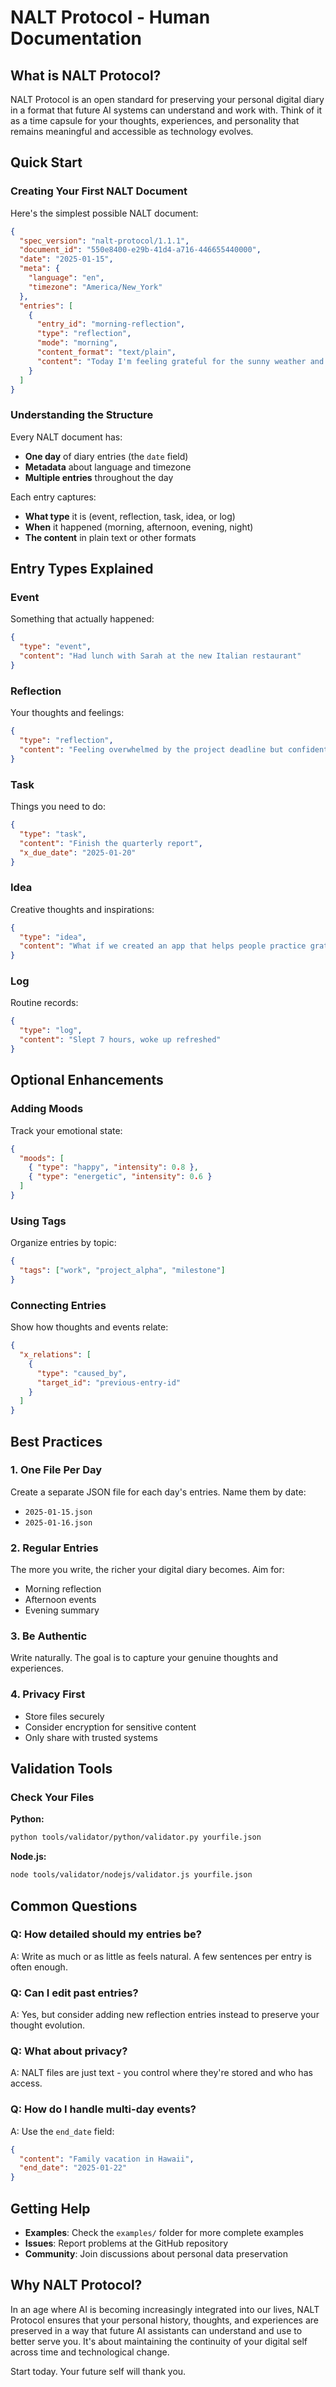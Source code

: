 # NALT Protocol - Human Documentation

## What is NALT Protocol?

NALT Protocol is an open standard for preserving your personal digital diary in a format that future AI systems can understand and work with. Think of it as a time capsule for your thoughts, experiences, and personality that remains meaningful and accessible as technology evolves.

## Quick Start

### Creating Your First NALT Document

Here's the simplest possible NALT document:

```json
{
  "spec_version": "nalt-protocol/1.1.1",
  "document_id": "550e8400-e29b-41d4-a716-446655440000",
  "date": "2025-01-15",
  "meta": {
    "language": "en",
    "timezone": "America/New_York"
  },
  "entries": [
    {
      "entry_id": "morning-reflection",
      "type": "reflection",
      "mode": "morning",
      "content_format": "text/plain",
      "content": "Today I'm feeling grateful for the sunny weather and looking forward to my meeting with the team."
    }
  ]
}
```

### Understanding the Structure

Every NALT document has:
- **One day** of diary entries (the `date` field)
- **Metadata** about language and timezone
- **Multiple entries** throughout the day

Each entry captures:
- **What type** it is (event, reflection, task, idea, or log)
- **When** it happened (morning, afternoon, evening, night)
- **The content** in plain text or other formats

## Entry Types Explained

### Event
Something that actually happened:
```json
{
  "type": "event",
  "content": "Had lunch with Sarah at the new Italian restaurant"
}
```

### Reflection
Your thoughts and feelings:
```json
{
  "type": "reflection",
  "content": "Feeling overwhelmed by the project deadline but confident we can deliver"
}
```

### Task
Things you need to do:
```json
{
  "type": "task",
  "content": "Finish the quarterly report",
  "x_due_date": "2025-01-20"
}
```

### Idea
Creative thoughts and inspirations:
```json
{
  "type": "idea",
  "content": "What if we created an app that helps people practice gratitude daily?"
}
```

### Log
Routine records:
```json
{
  "type": "log",
  "content": "Slept 7 hours, woke up refreshed"
}
```

## Optional Enhancements

### Adding Moods
Track your emotional state:
```json
{
  "moods": [
    { "type": "happy", "intensity": 0.8 },
    { "type": "energetic", "intensity": 0.6 }
  ]
}
```

### Using Tags
Organize entries by topic:
```json
{
  "tags": ["work", "project_alpha", "milestone"]
}
```

### Connecting Entries
Show how thoughts and events relate:
```json
{
  "x_relations": [
    {
      "type": "caused_by",
      "target_id": "previous-entry-id"
    }
  ]
}
```

## Best Practices

### 1. One File Per Day
Create a separate JSON file for each day's entries. Name them by date:
- `2025-01-15.json`
- `2025-01-16.json`

### 2. Regular Entries
The more you write, the richer your digital diary becomes. Aim for:
- Morning reflection
- Afternoon events
- Evening summary

### 3. Be Authentic
Write naturally. The goal is to capture your genuine thoughts and experiences.

### 4. Privacy First
- Store files securely
- Consider encryption for sensitive content
- Only share with trusted systems

## Validation Tools

### Check Your Files

**Python:**
```bash
python tools/validator/python/validator.py yourfile.json
```

**Node.js:**
```bash
node tools/validator/nodejs/validator.js yourfile.json
```

## Common Questions

### Q: How detailed should my entries be?
A: Write as much or as little as feels natural. A few sentences per entry is often enough.

### Q: Can I edit past entries?
A: Yes, but consider adding new reflection entries instead to preserve your thought evolution.

### Q: What about privacy?
A: NALT files are just text - you control where they're stored and who has access.

### Q: How do I handle multi-day events?
A: Use the `end_date` field:
```json
{
  "content": "Family vacation in Hawaii",
  "end_date": "2025-01-22"
}
```

## Getting Help

- **Examples**: Check the `examples/` folder for more complete examples
- **Issues**: Report problems at the GitHub repository
- **Community**: Join discussions about personal data preservation

## Why NALT Protocol?

In an age where AI is becoming increasingly integrated into our lives, NALT Protocol ensures that your personal history, thoughts, and experiences are preserved in a way that future AI assistants can understand and use to better serve you. It's about maintaining the continuity of your digital self across time and technological change.

Start today. Your future self will thank you.